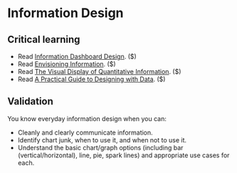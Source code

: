 Information Design
==================

Critical learning
-----------------

* Read [Information Dashboard Design](http://amzn.to/information-dashboard). ($)
* Read [Envisioning Information](http://amzn.to/envisioning-information). ($)
* Read [The Visual Display of Quantitative Information](http://amzn.to/visual-display). ($)
* Read [A Practical Guide to Designing with Data](http://www.fivesimplesteps.com/products/a-practical-guide-to-designing-with-data). ($)

Validation
----------

You know everyday information design when you can:

* Cleanly and clearly communicate information.
* Identify chart junk, when to use it, and when not to use it.
* Understand the basic chart/graph options (including bar (vertical/horizontal),
  line, pie, spark lines) and appropriate use cases for each.
